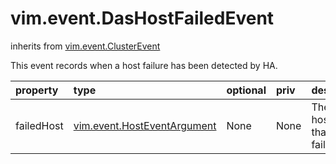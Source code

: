 vim.event.DasHostFailedEvent
============================
inherits from [vim.event.ClusterEvent](docs/vim.event.ClusterEvent.md)


This event records when a host failure has been detected by HA.

| property | type | optional | priv | desc |
|:---------|:-----|:---------|:-----|:-----|
| failedHost | [vim.event.HostEventArgument](vim.event.HostEventArgument.md "vim.event.HostEventArgument") | None | None | The host that failed. |


